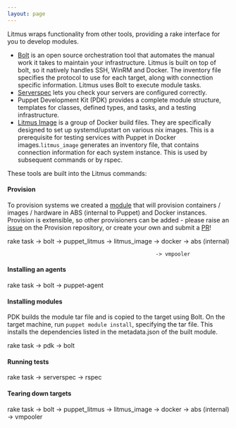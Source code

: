 ```yaml
---
layout: page
---
```


Litmus wraps functionality from other tools, providing a rake interface for you to develop modules.

* [Bolt](https://github.com/puppetlabs/bolt) is an open source orchestration tool that automates the manual work it takes to maintain your infrastructure. Litmus is built on top of bolt, so it natively handles SSH, WinRM and Docker. The inventory file specifies the protocol to use for each target, along with connection specific information. Litmus uses Bolt to execute module tasks.
* [Serverspec](https://serverspec.org/) lets you check your servers are configured correctly.
* Puppet Development Kit (PDK) provides a complete module structure, templates for classes, defined types, and tasks, and a testing infrastructure.
* [Litmus Image](https://github.com/puppetlabs/litmus_image) is a group of Docker build files. They are specifically designed to set up systemd/upstart on various nix images. This is a prerequisite for testing services with Puppet in Docker images.`litmus_image` generates an inventory file, that contains connection information for each system instance. This is used by subsequent commands or by rspec.

These tools are built into the Litmus commands:

#### Provision

To provision systems we created a [module](https://github.com/puppetlabs/provision) that will provision containers / images / hardware in ABS (internal to Puppet) and Docker instances. Provision is extensible, so other provisioners can be added - please raise an [issue](https://github.com/puppetlabs/provision/issues) on the Provision repository, or create your own and submit a [PR](https://github.com/puppetlabs/provision/pulls)!

rake task -> bolt -> puppet_litmus -> litmus_image -> docker
                                                   -> abs (internal)

                                                   -> vmpooler

#### Installing an agents

rake task -> bolt -> puppet-agent

#### Installing modules

PDK builds the module tar file and is copied to the target using Bolt. On the target machine, run `puppet module install`, specifying the tar file. This installs the dependencies listed in the metadata.json of the built module.

rake task -> pdk -> bolt

#### Running tests

rake task -> serverspec -> rspec

#### Tearing down targets

rake task -> bolt -> puppet_litmus -> litmus_image -> docker
                                                   -> abs (internal)
                                                   -> vmpooler
